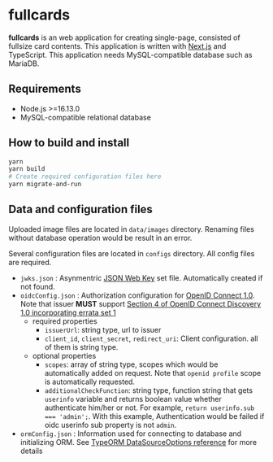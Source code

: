 # fullcards

**fullcards** is an web application for creating single-page, consisted of fullsize card contents.
This application is written with [Next.js](https://nextjs.org) and TypeScript. This application needs MySQL-compatible database such as MariaDB.

## Requirements

- Node.js >=16.13.0
- MySQL-compatible relational database

## How to build and install

```bash
yarn
yarn build
# Create required configuration files here
yarn migrate-and-run
```

## Data and configuration files

Uploaded image files are located in `data/images` directory. Renaming files without database operation would be result in an error.

Several configuration files are located in `configs` directory. All config files are required.

- `jwks.json` : Asynmentric [JSON Web Key](https://datatracker.ietf.org/doc/html/rfc7517) set file. Automatically created if not found.
- `oidcConfig.json` : Authorization configuration for [OpenID Connect 1.0](https://openid.net/specs/openid-connect-core-1_0.html). Note that issuer **MUST** support [Section 4 of OpenID Connect Discovery 1.0 incorporating errata set 1](https://openid.net/specs/openid-connect-discovery-1_0.html#ProviderConfig)
  - required properties
    - `issuerUrl`: string type, url to issuer
    - `client_id`, `client_secret`, `redirect_uri`: Client configuration. all of them is string type.
  - optional properties
    - `scopes`: array of string type, scopes which would be automatically added on request. Note that `openid profile` scope is automatically requested.
    - `additionalCheckFunction`: string type, function string that gets `userinfo` variable and returns boolean value whether authenticate him/her or not. For example, `return userinfo.sub === 'admin';`. With this example, Authentication would be failed if oidc userinfo sub property is not `admin`.
- `ormConfig.json` : Information used for connecting to database and initializing ORM. See [TypeORM DataSourceOptions reference](https://typeorm.io/data-source-options) for more details
